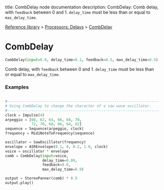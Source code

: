 title: CombDelay node documentation
description: CombDelay: Comb delay, with `feedback` between 0 and 1. `delay_time` must be less than or equal to `max_delay_time`.

[Reference library](../../index.md) > [Processors: Delays](../index.md) > [CombDelay](index.md)

# CombDelay

```python
CombDelay(input=0.0, delay_time=0.1, feedback=0.5, max_delay_time=0.5)
```

Comb delay, with `feedback` between 0 and 1. `delay_time` must be less than or equal to `max_delay_time`.

### Examples

```python

#-------------------------------------------------------------------------------
# Using CombDelay to change the character of a saw wave oscillator.
#-------------------------------------------------------------------------------
clock = Impulse(4)
arpeggio = [60, 62, 64, 66, 68, 70,
            72, 70, 68, 66, 64, 62]
sequence = Sequence(arpeggio, clock)
frequency = MidiNoteToFrequency(sequence)

oscillator = SawOscillator(frequency)
envelope = ASREnvelope(0.1, 0, 0.2, 1.0, clock)
voice = oscillator * envelope
comb = CombDelay(input=voice, 
                 delay_time=0.09, 
                 feedback=0.6, 
                 max_delay_time=0.9)

output = StereoPanner(comb) * 0.5
output.play()

```

